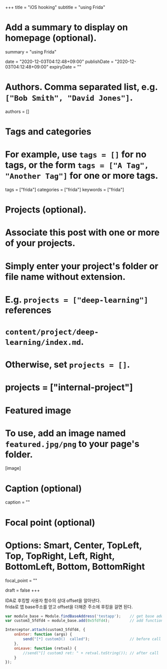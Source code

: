 +++
title = "iOS hooking"
subtitle = "using Frida"

# Add a summary to display on homepage (optional).
summary = "using Frida"

date = "2020-12-03T04:12:48+09:00"
publishDate = "2020-12-03T04:12:48+09:00"
expiryDate = ""

# Authors. Comma separated list, e.g. `["Bob Smith", "David Jones"]`.
authors = []

# Tags and categories
# For example, use `tags = []` for no tags, or the form `tags = ["A Tag", "Another Tag"]` for one or more tags.
tags = ["frida"]
categories = ["frida"]
keywords = ["frida"]

# Projects (optional).
#   Associate this post with one or more of your projects.
#   Simply enter your project's folder or file name without extension.
#   E.g. `projects = ["deep-learning"]` references 
#   `content/project/deep-learning/index.md`.
#   Otherwise, set `projects = []`.
# projects = ["internal-project"]

# Featured image
# To use, add an image named `featured.jpg/png` to your page's folder. 
[image]
  # Caption (optional)
  caption = ""

  # Focal point (optional)
  # Options: Smart, Center, TopLeft, Top, TopRight, Left, Right, BottomLeft, Bottom, BottomRight
  focal_point = ""

draft = false
+++

IDA로 후킹할 사용자 함수의 상대 offset을 알아낸다.  
frida로 앱 base주소를 얻고 offset을 더해준 주소에 후킹을 걸면 된다.  
```js
var module_base = Module.findBaseAddress('testapp');    // get base addr
var custom3_5fdfd4 = module_base.add(0x5fdfd4);         // add function offset

Interceptor.attach(custom3_5fdfd4, {
    onEnter: function (args) {
        send("[*] custom3()  called");                  // before call
    },
    onLeave: function (retval) {
        //send("[] custom3 ret: " + retval.toString()); // after call
    }
});
```
